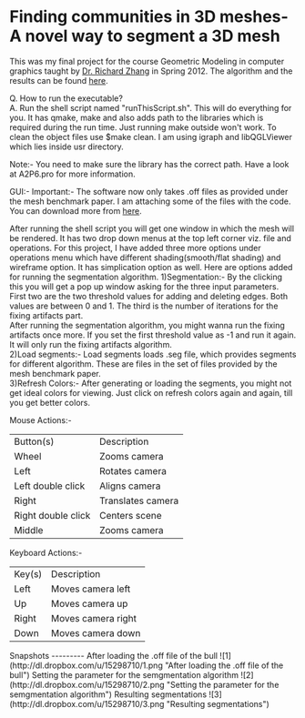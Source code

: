 Finding communities in 3D meshes- A novel way to segment a 3D mesh
==================================================================
This was my final project for the course Geometric Modeling in computer graphics taught by [Dr. Richard Zhang](http://www.cs.sfu.ca/~haoz/) in Spring 2012. The algorithm and the results can be found [here](http://dl.dropbox.com/u/15298710/GeometricModeling.pdf). 

Q. How to run the executable?  
A. Run the shell script named "runThisScript.sh". This will do everything for you. It has qmake, make and also adds path to the libraries which is required during the run time. Just running make outside won't work. To clean the object files use $make clean. I am using igraph and libQGLViewer which lies inside usr directory.  

Note:- You need to make sure the library has the correct path. Have a look at A2P6.pro for more information.  

GUI:- 
Important:- 
The software now only takes .off files as provided under the mesh benchmark paper. I am attaching some of the files with the code. You can download more from [here](http://segeval.cs.princeton.edu/public/Download/off.zip).  

After running the shell script you will get one window in which the mesh will be rendered. It has two drop down menus at the top left corner viz. file and operations. For this project, I have added three more options under  
operations menu which have different shading(smooth/flat shading) and wireframe option. It has simplication option as well. Here are options added for running the segmentation algorithm. 
1)Segmentation:- By the clicking this you will get a pop up window asking for the three input parameters. First two are the two threshold values for adding and deleting edges. Both values are between 0 and 1. 
The third is the number of iterations for the fixing artifacts part.  
After running the segmentation algorithm, you might wanna run the fixing artifacts once more. If you set the first threshold value as -1 and run it again. It will only run the fixing artifacts algorithm.  
2)Load segments:- Load segments loads .seg file, which provides segments for different algorithm. These are files in the set of files provided by the mesh benchmark paper.  
3)Refresh Colors:- After generating or loading the segments, you might not get ideal colors for viewing. Just click on refresh colors again and again, till you get better colors.  


Mouse Actions:- 
<table>
<tr>
<td> Button(s) </td>         <td>  Description </td>
</tr>
<tr>
<td> Wheel    </td><td>            Zooms camera </td> 
</tr>
<tr>
<td> Left   </td><td>              Rotates camera </td> 
</tr>
<tr>
<td>Left double click </td> <td>   Aligns camera</td> 
</tr>
<tr>
<td>Right </td><td>                Translates camera</td> 
</tr>
<tr>
<td>Right double click</td><td>   Centers scene </td>
</tr>
<tr>
<td>Middle </td><td>              Zooms camera </td> 
</tr>
</table>
Keyboard Actions:- 
<table>
<tr>
<td>Key(s)   </td><td>            Description </td> 
</tr>
<tr>
<td>Left </td><td>                Moves camera left </td>
</tr>
<tr>
<td>Up </td><td>                  Moves camera up </td>
</tr>
<tr>
<td>Right   </td><td>             Moves camera right </td>
</tr>
<tr>
<td> Down    </td><td>             Moves camera down </td>
</tr>
</table>
Snapshots
---------
After loading the .off file of the bull 
![1](http://dl.dropbox.com/u/15298710/1.png "After loading the .off file of the bull")
Setting the parameter for the semgmentation algorithm 
![2](http://dl.dropbox.com/u/15298710/2.png "Setting the parameter for the semgmentation algorithm")
Resulting segmentations 
![3](http://dl.dropbox.com/u/15298710/3.png "Resulting segmentations")
